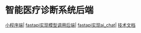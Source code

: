 # 智能医疗诊断系统后端

[小程序端](https://github.com/GaryByd/HIS)|
[fastapi实现模型调用后端](https://github.com/GaryByd/eyeAimodelServer)|
[fastapi实现ai_chat](https://github.com/JalenYan/ai-chat-eye-docter)|
[技术文档](https://github.com/GaryByd/ai_eyes_diagnosis/blob/main/2025069059-%E4%BD%9C%E5%93%81%E8%AE%BE%E8%AE%A1%E5%92%8C%E5%BC%80%E5%8F%91%E6%96%87%E6%A1%A3.pdf)

